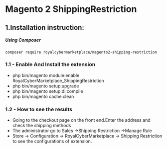 # Magento 2 ShippingRestriction


## 1.Installation instruction:

##### Using Composer
```
composer require royalcybermarketplace/magento2-shipping-restriction

```

### 1.1 - Enable And Install the extension
 * php bin/magento module:enable RoyalCyberMarketplace_ShippingRestriction
 * php bin/magento setup:upgrade
 * php bin/magento setup:di:compile
 * php bin/magento cache:clean

### 1.2 - How to see the results
- Going to the checkout page on the front end.Enter the address and check the shipping methods
- The administrator go to Sales ->Shipping Restriction ->Manage Rule
- Store -> Configuration -> RoyalCyberMarketplace -> Shipping Restriction to see the configurations of extension.